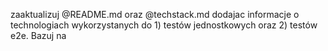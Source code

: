 zaaktualizuj @README.md  oraz @techstack.md  dodajac informacje o technologiach wykorzystanych  do 1) testów jednostkowych oraz 2) testów e2e. Bazuj na  